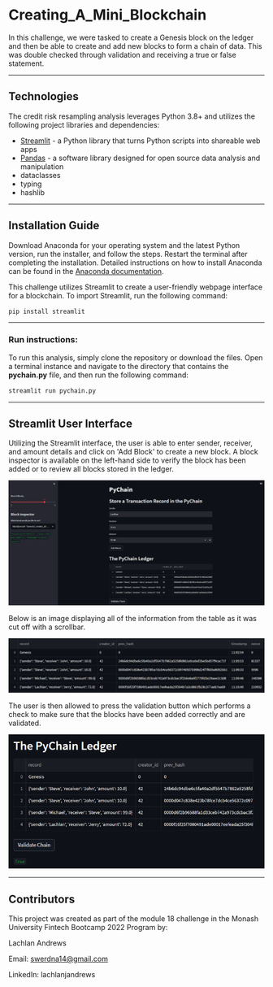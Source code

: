 # Creating_A_Mini_Blockchain

In this challenge, we were tasked to create a Genesis block on the ledger and then be able to create and add new blocks to form a chain of data. This was double checked through validation and receiving a true or false statement.

---

## Technologies

The credit risk resampling analysis leverages Python 3.8+ and utilizes the following project libraries and dependencies:
* [Streamlit](https://streamlit.io/) - a Python library that turns Python scripts into shareable web apps
* [Pandas](https://pandas.pydata.org/) - a software library designed for open source data analysis and manipulation
* dataclasses
* typing
* hashlib


---

## Installation Guide


Download Anaconda for your operating system and the latest Python version, run the installer, and follow the steps. Restart the terminal after completing the installation. Detailed instructions on how to install Anaconda can be found in the [Anaconda documentation](https://docs.anaconda.com/anaconda/install/).

This challenge utilizes Streamlit to create a user-friendly webpage interface for a blockchain. To import Streamlit, run the following command:

```python
pip install streamlit
```

---  

### **Run instructions:**
To run this analysis, simply clone the repository or download the files. Open a terminal instance and navigate to the directory that contains the **pychain.py** file, and then run the following command:
```python
streamlit run pychain.py
```
___
## Streamlit User Interface

Utilizing the Streamlit interface, the user is able to enter sender, receiver, and amount details and click on 'Add Block' to create a new block. A block inspector is available on the left-hand side to verify the block has been added or to review all blocks stored in the ledger. 

![Pychain Blocks](pychain1.PNG)

Below is an image displaying all of the information from the table as it was cut off with a scrollbar.

![Pychain Ledger Block Data](blocks.PNG)

The user is then allowed to press the validation button which performs a check to make sure that the blocks have been added correctly and are validated.

![Pychain Ledger Validation](pychainvalidation.PNG)



---

## Contributors

This project was created as part of the module 18 challenge in the Monash University Fintech Bootcamp 2022 Program by:

Lachlan Andrews

Email: swerdna14@gmail.com

LinkedIn: lachlanjandrews
